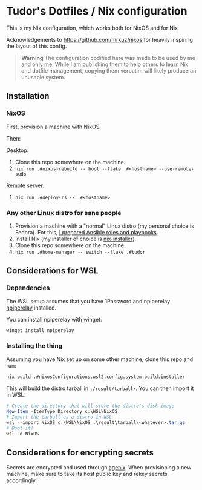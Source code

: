 # Tudor's Dotfiles / Nix configuration

This is my Nix configuration, which works both for NixOS and for Nix

Acknowledgements to https://github.com/mrkuz/nixos for heavily inspiring the layout of this config.

> **Warning**
> The configuration codified here was made to be used by me and only me.
> While I am publishing them to help others to learn Nix and dotfile management,
> copying them verbatim will likely produce an unusable system.

## Installation

### NixOS

First, provision a machine with NixOS.

Then:

Desktop:
1. Clone this repo somewhere on the machine.
2. `nix run .#nixos-rebuild -- boot --flake .#<hostname> --use-remote-sudo`

Remote server:
1. `nix run .#deploy-rs -- .#<hostname>`

### Any other Linux distro for sane people

1. Provision a machine with a "normal" Linux distro (my personal choice is Fedora).
   For this, [I prepared Ansible roles and playbooks](./ansible).
2. Install Nix (my installer of choice is [nix-installer][nix-installer]).
3. Clone this repo somewhere on the machine
4. `nix run .#home-manager -- switch --flake .#tudor`

## Considerations for WSL

### Dependencies

The WSL setup assumes that you have 1Password and npiperelay [npiperelay] installed.

[npiperelay]: https://github.com/jstarks/npiperelay

You can install npiperelay with winget:

```powershell
winget install npiperelay
```

### Installing the thing

Assuming you have Nix set up on some other machine, clone this repo and run:

```bash
nix build .#nixosConfigurations.wsl2.config.system.build.installer
```

This will build the distro tarball in `./result/tarball/`. You can then import it in WSL:

```powershell
# Create the directory that will store the distro's disk image
New-Item -ItemType Directory c:\WSL\NixOS
# Import the tarball as a distro in WSL
wsl --import NixOS c:\WSL\NixOS .\result\tarball\<whatever>.tar.gz
# Boot it!
wsl -d NixOS
```

## Considerations for encrypting secrets

Secrets are encrypted and used through [agenix][agenix]. When provisioning a new machine, make sure to
take its host public key and rekey secrets accordingly.

[nix-installer]: https://github.com/DeterminateSystems/nix-installer
[agenix]: https://github.com/ryantm/agenix/
